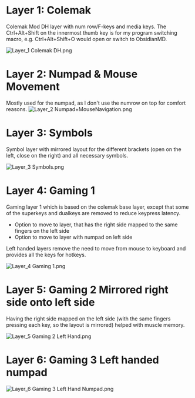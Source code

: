 # Layer 1: Colemak
Colemak Mod DH layer with num row/F-keys and media keys.
The Ctrl+Alt+Shift on the innermost thumb key is for my program switching macro, e.g. Ctrl+Alt+Shift+O would open or switch to ObsidianMD.

![Layer_1 Colemak DH.png](images%2FLayer_1%20Colemak%20DH.png)

# Layer 2: Numpad & Mouse Movement
Mostly used for the numpad, as I don't use the numrow on top for comfort reasons.
![Layer_2 Numpad+MouseNavigation.png](images%2FLayer_2%20Numpad%2BMouseNavigation.png)

# Layer 3: Symbols
Symbol layer with mirrored layout for the different brackets (open on the left, close on the right) and all necessary symbols.

![Layer_3 Symbols.png](images%2FLayer_3%20Symbols.png)

# Layer 4: Gaming 1
Gaming layer 1 which is based on the colemak base layer, except that some of the superkeys and dualkeys are removed to reduce keypress latency.
- Option to move to layer, that has the right side mapped to the same fingers on the left side
- Option to move to layer with numpad on left side

Left handed layers remove the need to move from mouse to keyboard and provides all the keys for hotkeys.

![Layer_4 Gaming 1.png](images%2FLayer_4%20Gaming%201.png)

# Layer 5: Gaming 2 Mirrored right side onto left side
Having the right side mapped on the left side (with the same fingers pressing each key, so the layout is mirrored) helped with muscle memory.

![Layer_5 Gaming 2 Left Hand.png](images%2FLayer_5%20Gaming%202%20Left%20Hand.png)

# Layer 6: Gaming 3 Left handed numpad

![Layer_6 Gaming 3 Left Hand Numpad.png](images%2FLayer_6%20Gaming%203%20Left%20Hand%20Numpad.png)
